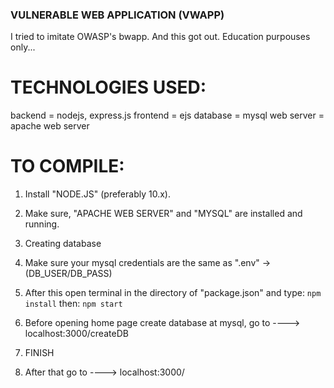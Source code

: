 ### VULNERABLE WEB APPLICATION (VWAPP)

I tried to imitate OWASP's bwapp. And this got out. Education purpouses only...

# TECHNOLOGIES USED:

backend = nodejs, express.js
frontend = ejs
database = mysql
web server = apache web server

# TO COMPILE:

1.  Install "NODE.JS" (preferably 10.x).
  1.  Make sure, "APACHE WEB SERVER" and "MYSQL" are installed and running.

2.  Creating database
  1.  Make sure your mysql credentials are the same as ".env" ->(DB_USER/DB_PASS)
  2. After this open terminal in the directory of "package.json" and type:
    ```
        npm install
    ```
        then:
    ```
        npm start
    ```
  3.  Before opening home page create database at mysql, go to ----> localhost:3000/createDB

3.  FINISH
  1.  After that go to ----> localhost:3000/
